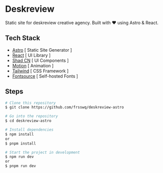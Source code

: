 # Deskreview

Static site for deskreview creative agency. Built with ❤️ using Astro & React.

## Tech Stack

- [Astro](https://astro.build/) [ Static Site Generator ]
- [React](https://react.dev/) [ UI Library ]
- [Shad CN](https://ui.shadcn.com/) [ UI Components ]
- [Motion](https://motion.dev/) [ Animation ]
- [Tailwind](https://tailwindcss.com/) [ CSS Framework ]
- [Fontsource](https://fontsource.org/) [ Self-hosted Fonts ]

## Steps

```bash
# Clone this repository
$ git clone https://github.com/frsswq/deskreview-astro
```

```bash
# Go into the repository
$ cd deskreview-astro
```

```bash
# Install dependencies
$ npm install
or
$ pnpm install
```

```bash
# Start the project in development
$ npm run dev
or
$ pnpm run dev
```
